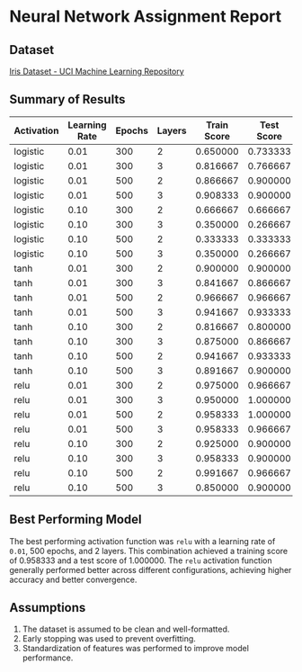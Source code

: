 # Neural Network Assignment Report

## Dataset
[Iris Dataset - UCI Machine Learning Repository](https://archive.ics.uci.edu/ml/datasets/iris)

## Summary of Results

| Activation | Learning Rate | Epochs | Layers | Train Score | Test Score |
|------------|----------------|--------|--------|-------------|------------|
| logistic   | 0.01           | 300    | 2      | 0.650000    | 0.733333   |
| logistic   | 0.01           | 300    | 3      | 0.816667    | 0.766667   |
| logistic   | 0.01           | 500    | 2      | 0.866667    | 0.900000   |
| logistic   | 0.01           | 500    | 3      | 0.908333    | 0.900000   |
| logistic   | 0.10           | 300    | 2      | 0.666667    | 0.666667   |
| logistic   | 0.10           | 300    | 3      | 0.350000    | 0.266667   |
| logistic   | 0.10           | 500    | 2      | 0.333333    | 0.333333   |
| logistic   | 0.10           | 500    | 3      | 0.350000    | 0.266667   |
| tanh       | 0.01           | 300    | 2      | 0.900000    | 0.900000   |
| tanh       | 0.01           | 300    | 3      | 0.841667    | 0.866667   |
| tanh       | 0.01           | 500    | 2      | 0.966667    | 0.966667   |
| tanh       | 0.01           | 500    | 3      | 0.941667    | 0.933333   |
| tanh       | 0.10           | 300    | 2      | 0.816667    | 0.800000   |
| tanh       | 0.10           | 300    | 3      | 0.875000    | 0.866667   |
| tanh       | 0.10           | 500    | 2      | 0.941667    | 0.933333   |
| tanh       | 0.10           | 500    | 3      | 0.891667    | 0.900000   |
| relu       | 0.01           | 300    | 2      | 0.975000    | 0.966667   |
| relu       | 0.01           | 300    | 3      | 0.950000    | 1.000000   |
| relu       | 0.01           | 500    | 2      | 0.958333    | 1.000000   |
| relu       | 0.01           | 500    | 3      | 0.958333    | 0.966667   |
| relu       | 0.10           | 300    | 2      | 0.925000    | 0.900000   |
| relu       | 0.10           | 300    | 3      | 0.958333    | 0.900000   |
| relu       | 0.10           | 500    | 2      | 0.991667    | 0.966667   |
| relu       | 0.10           | 500    | 3      | 0.850000    | 0.900000   |

## Best Performing Model
The best performing activation function was `relu` with a learning rate of `0.01`, 500 epochs, and 2 layers. This combination achieved a training score of 0.958333 and a test score of 1.000000. The `relu` activation function generally performed better across different configurations, achieving higher accuracy and better convergence.

## Assumptions
1. The dataset is assumed to be clean and well-formatted.
2. Early stopping was used to prevent overfitting.
3. Standardization of features was performed to improve model performance.
